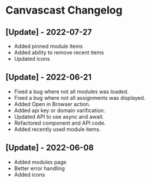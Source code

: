 # Canvascast Changelog

## [Update] - 2022-07-27

- Added pinned module items
- Added ability to remove recent items
- Updated icons

## [Update] - 2022-06-21

- Fixed a bug where not all modules was loaded.
- Fixed a bug where not all assignments was displayed.
- Added Open in Browser action.
- Added api key or domain varification.
- Updated API to use async and await.
- Refactored component and API code.
- Added recently used module items.

## [Update] - 2022-06-08

- Added modules page
- Better error handling
- Added icons
